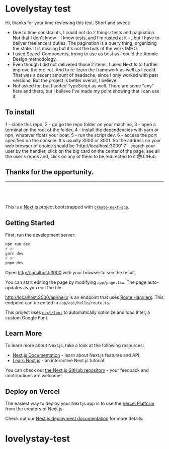 # Lovelystay test

Hi, thanks for your time reviewing this test. Short and sweet:

- Due to time constraints, I could not do 2 things: tests and pagination. Not that I don't know - I know tests, and I'm rusted at it - , but I have to deliver freelancers duties. The pagination is a query thing, organizing the state. It is missing but it's not the bulk of the work IMHO.
- I used Styled-Components, trying to use as best as I could the Atomic Design methodology.
- Even though I did not delivered those 2 items, I used NextJs to further improve the project. And to re-learn the framework as well as I could. That was a decent amount of headache, since I only worked with past versions. But the project is better overall, I believe.
- Not asked for, but I added TypeScript as well. There are some "any" here and there, but I believe I've made my point showing that I can use it.

## To install

1 - clone this repo,
2 - go go the repo folder on your machine,
3 - open a terminal on the root of the folder,
4 - install the dependencies with yarn or npn, whatever floats your boat,
5 - run the script dev.
6 - access the port specified on the console. It's usually 3000 or 3001. So the address on your web browser of choice should be 'http://localhost:3000'
7 - search your user by the handler, click on the big card on the center of the page, see all the user's repos and, click on any of them to be redirected to it @GitHub.

## Thanks for the opportunity.

---

## <br/>

This is a [Next.js](https://nextjs.org/) project bootstrapped with [`create-next-app`](https://github.com/vercel/next.js/tree/canary/packages/create-next-app).

## Getting Started

First, run the development server:

```bash
npm run dev
# or
yarn dev
# or
pnpm dev
```

Open [http://localhost:3000](http://localhost:3000) with your browser to see the result.

You can start editing the page by modifying `app/page.tsx`. The page auto-updates as you edit the file.

[http://localhost:3000/api/hello](http://localhost:3000/api/hello) is an endpoint that uses [Route Handlers](https://beta.nextjs.org/docs/routing/route-handlers). This endpoint can be edited in `app/api/hello/route.ts`.

This project uses [`next/font`](https://nextjs.org/docs/basic-features/font-optimization) to automatically optimize and load Inter, a custom Google Font.

## Learn More

To learn more about Next.js, take a look at the following resources:

- [Next.js Documentation](https://nextjs.org/docs) - learn about Next.js features and API.
- [Learn Next.js](https://nextjs.org/learn) - an interactive Next.js tutorial.

You can check out [the Next.js GitHub repository](https://github.com/vercel/next.js/) - your feedback and contributions are welcome!

## Deploy on Vercel

The easiest way to deploy your Next.js app is to use the [Vercel Platform](https://vercel.com/new?utm_medium=default-template&filter=next.js&utm_source=create-next-app&utm_campaign=create-next-app-readme) from the creators of Next.js.

Check out our [Next.js deployment documentation](https://nextjs.org/docs/deployment) for more details.

# lovelystay-test
